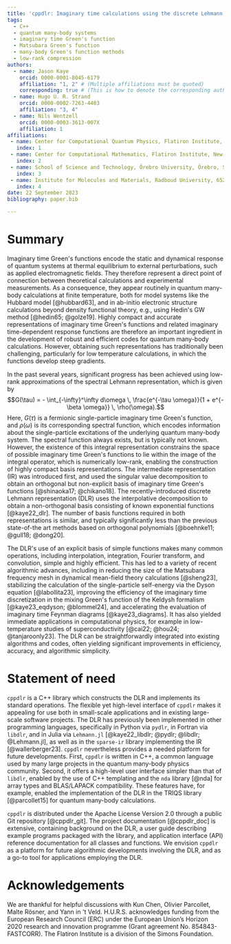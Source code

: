 ```yaml
---
title: 'cppdlr: Imaginary time calculations using the discrete Lehmann representation'
tags:
  - C++
  - quantum many-body systems
  - imaginary time Green's function
  - Matsubara Green's function
  - many-body Green's function methods
  - low-rank compression
authors:
  - name: Jason Kaye
    orcid: 0000-0001-8045-6179
    affiliation: "1, 2" # (Multiple affiliations must be quoted)
    corresponding: true # (This is how to denote the corresponding author)
  - name: Hugo U. R. Strand
    orcid: 0000-0002-7263-4403
    affiliation: "3, 4"
  - name: Nils Wentzell
    orcid: 0000-0003-3613-007X
    affiliation: 1
affiliations:
 - name: Center for Computational Quantum Physics, Flatiron Institute, New York, NY, USA
   index: 1
 - name: Center for Computational Mathematics, Flatiron Institute, New York, NY, USA
   index: 2
 - name: School of Science and Technology, Örebro University, Örebro, Sweden
   index: 3
 - name: Institute for Molecules and Materials, Radboud University, 6525 AJ Nijmegen, the Netherlands
   index: 4
date: 22 September 2023 
bibliography: paper.bib

---
```


# Summary

Imaginary time Green's functions encode the static and dynamical response of quantum systems at thermal equilibrium to external perturbations, such as applied electromagnetic fields. They therefore represent a direct point of connection between theoretical calculations and experimental measurements. As a consequence, they appear routinely in quantum many-body calculations at finite temperature, both for model systems like the Hubbard model [@hubbard63], and in ab-initio electronic structure calculations beyond density functional theory, e.g., using Hedin's GW method [@hedin65; @golze19].
Highly compact and accurate representations of imaginary time Green's functions and related imaginary time-dependent response functions are therefore an important ingredient in the development of robust and efficient codes for quantum many-body calculations.
 However, obtaining such representations has traditionally been challenging, particularly for low temperature calculations, in which the functions develop steep gradients. 

In the past several years, significant progress has been achieved using low-rank approximations of the
spectral Lehmann representation, which is given by
$$G(\tau) = - \int_{-\infty}^\infty d\omega \,
\frac{e^{-\tau \omega}}{1 + e^{-\beta \omega}} \, \rho(\omega).$$ 
Here, $G(\tau)$ is a fermionic single-particle imaginary time Green's function, and
$\rho(\omega)$ is its corresponding spectral function, which encodes information
about the single-particle excitations of the underlying quantum many-body system.
The spectral function always exists, but
is typically not known. However, the existence of this integral representation
constrains the space of possible imaginary time Green's functions
to lie within the image of the integral operator, which is numerically low-rank,
enabling the construction of highly compact basis representations. The
intermediate representation (IR) was introduced first, and used the singular value
decomposition to obtain an orthogonal but non-explicit basis of imaginary time
Green's functions [@shinaoka17; @chikano18]. The recently-introduced discrete Lehmann representation (DLR) uses the
interpolative decomposition to obtain a non-orthogonal basis consisting of known
exponential functions [@kaye22_dlr]. The number of basis functions required in both representations is similar, and typically significantly less than the previous state-of-the art methods based on orthogonal polynomials [@boehnke11; @gull18; @dong20].

The DLR's use of an explicit basis of simple functions makes many common operations,
including interpolation, integration, Fourier transform, and convolution, simple and
highly efficient. This has led to a variety of recent algorithmic advances, including in
reducing the size of the Matsubara frequency mesh in dynamical mean-field theory
calculations [@sheng23], stabilizing the calculation of the single-particle self-energy via the Dyson
equation [@labollita23], improving the efficiency of the imaginary time discretization in the
mixing Green's function of the Keldysh formalism [@kaye23_eqdyson; @blommel24], and accelerating the
evaluation of imaginary time Feynman diagrams [@kaye23_diagrams]. It has also
yielded immediate applications in computational physics, for example in low-temperature
studies of superconductivity [@cai22; @hou24; @tanjaroonly23]. The DLR can be straightforwardly
integrated into existing algorithms and codes, often yielding significant
improvements in efficiency, accuracy, and algorithmic simplicity.

# Statement of need

`cppdlr` is a C++ library which constructs the DLR and implements its standard operations. The
flexible yet high-level interface of `cppdlr` makes it appealing for use both 
in small-scale applications and in
existing large-scale software projects.
The DLR has previously been implemented in other programming languages,
specifically in Python via `pydlr`, in Fortran via `libdlr`, and in Julia via
`Lehmann.jl` [@kaye22_libdlr; @pydlr; @libdlr; @Lehmann.jl], as well as in the `sparse-ir` library implementing the IR [@wallerberger23]. `cppdlr` nevertheless provides a needed platform for
future developments. First, `cppdlr` is written in C++, a common language used
by many large projects in the quantum many-body physics community. Second, it
offers a high-level user interface simpler than that of `libdlr`, enabled by
the use of C++ templating and the `nda` library [@nda] for array types and BLAS/LAPACK
compatibility. These features have, for example, enabled the
implementation of the DLR in the TRIQS library [@parcollet15]
for quantum many-body calculations.

`cppdlr` is distributed under the Apache License Version 2.0 through a public Git repository [@cppdlr_git]. The project documentation [@cppdlr_doc] is extensive, containing background on the DLR, a user guide describing example programs packaged with the library, and application interface (API) reference documentation for all classes and functions. We envision `cppdlr` as a platform for future algorithmic developments involving the DLR, and as a go-to tool for applications employing the DLR.

# Acknowledgements

We are thankful for helpful discussions with Kun Chen, Olivier Parcollet, Malte Rösner, and Yann in 't Veld. H.U.R.S. acknowledges funding from the European Research Council (ERC) under the European Union’s Horizon 2020 research and innovation programme (Grant agreement No. 854843-FASTCORR). The Flatiron Institute is a division of the Simons Foundation. 
